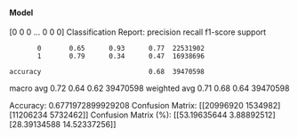 #### Model
[0 0 0 ... 0 0 0]
Classification Report:
              precision    recall  f1-score   support

           0       0.65      0.93      0.77  22531902
           1       0.79      0.34      0.47  16938696

    accuracy                           0.68  39470598
   macro avg       0.72      0.64      0.62  39470598
weighted avg       0.71      0.68      0.64  39470598

Accuracy: 0.6771972899929208
Confusion Matrix:
[[20996920  1534982]
 [11206234  5732462]]
Confusion Matrix (%):
[[53.19635644  3.88892512]
 [28.39134588 14.52337256]]
